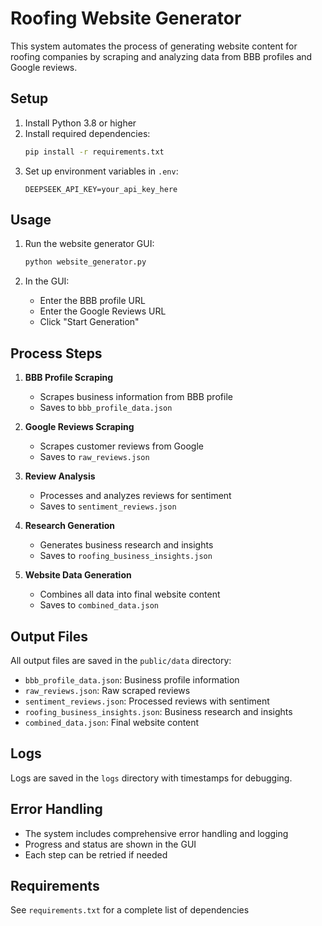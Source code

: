 # Roofing Website Generator

This system automates the process of generating website content for roofing companies by scraping and analyzing data from BBB profiles and Google reviews.

## Setup

1. Install Python 3.8 or higher
2. Install required dependencies:
   ```bash
   pip install -r requirements.txt
   ```
3. Set up environment variables in `.env`:
   ```
   DEEPSEEK_API_KEY=your_api_key_here
   ```

## Usage

1. Run the website generator GUI:
   ```bash
   python website_generator.py
   ```

2. In the GUI:
   - Enter the BBB profile URL
   - Enter the Google Reviews URL
   - Click "Start Generation"

## Process Steps

1. **BBB Profile Scraping**
   - Scrapes business information from BBB profile
   - Saves to `bbb_profile_data.json`

2. **Google Reviews Scraping**
   - Scrapes customer reviews from Google
   - Saves to `raw_reviews.json`

3. **Review Analysis**
   - Processes and analyzes reviews for sentiment
   - Saves to `sentiment_reviews.json`

4. **Research Generation**
   - Generates business research and insights
   - Saves to `roofing_business_insights.json`

5. **Website Data Generation**
   - Combines all data into final website content
   - Saves to `combined_data.json`

## Output Files

All output files are saved in the `public/data` directory:
- `bbb_profile_data.json`: Business profile information
- `raw_reviews.json`: Raw scraped reviews
- `sentiment_reviews.json`: Processed reviews with sentiment
- `roofing_business_insights.json`: Business research and insights
- `combined_data.json`: Final website content

## Logs

Logs are saved in the `logs` directory with timestamps for debugging.

## Error Handling

- The system includes comprehensive error handling and logging
- Progress and status are shown in the GUI
- Each step can be retried if needed

## Requirements

See `requirements.txt` for a complete list of dependencies 
